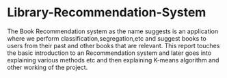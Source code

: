 # Library-Recommendation-System
The Book Recommendation system as the name suggests is an application where
we perform classification,segregation,etc and suggest books to users from their
past and other books that are relevant. This report touches the basic introduction
to an Recommendation system and later goes into explaining various methods
etc and then explaining K-means algorithm and other working of the project.
